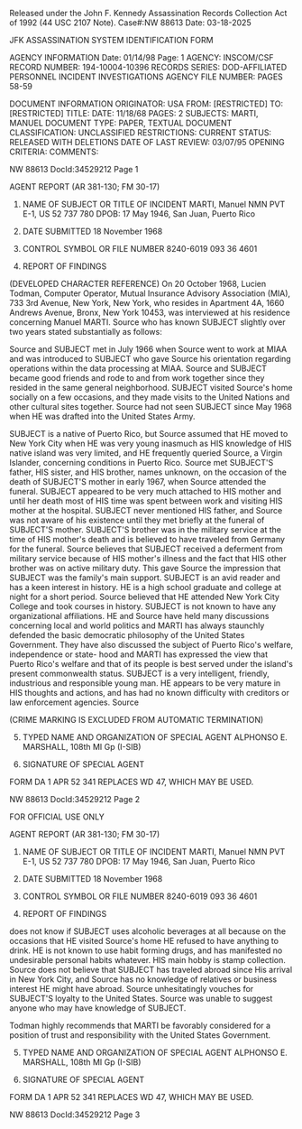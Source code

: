 Released under the John F. Kennedy
Assassination Records Collection Act of
1992 (44 USC 2107 Note). Case#:NW
88613 Date: 03-18-2025

JFK ASSASSINATION SYSTEM
IDENTIFICATION FORM

AGENCY INFORMATION
Date: 01/14/98
Page: 1
AGENCY: INSCOM/CSF
RECORD NUMBER: 194-10004-10396
RECORDS SERIES: DOD-AFFILIATED PERSONNEL INCIDENT INVESTIGATIONS
AGENCY FILE NUMBER: PAGES 58-59

DOCUMENT INFORMATION
ORIGINATOR: USA
FROM: [RESTRICTED]
TO: [RESTRICTED]
TITLE:
DATE: 11/18/68
PAGES: 2
SUBJECTS: MARTI, MANUEL
DOCUMENT TYPE: PAPER, TEXTUAL DOCUMENT
CLASSIFICATION: UNCLASSIFIED
RESTRICTIONS:
CURRENT STATUS: RELEASED WITH DELETIONS
DATE OF LAST REVIEW: 03/07/95
OPENING CRITERIA:
COMMENTS:

NW 88613 DocId:34529212 Page 1

AGENT REPORT
(AR 381-130; FM 30-17)

1. NAME OF SUBJECT OR TITLE OF INCIDENT
MARTI, Manuel NMN
PVT E-1, US 52 737 780
DPOB: 17 May 1946, San Juan, Puerto Rico

2. DATE SUBMITTED
18 November 1968
3. CONTROL SYMBOL OR FILE NUMBER
8240-6019
093 36 4601

4. REPORT OF FINDINGS

(DEVELOPED CHARACTER REFERENCE) On 20 October 1968, Lucien
Todman, Computer Operator, Mutual Insurance Advisory Association (MIA),
733 3rd Avenue, New York, New York, who resides in Apartment 4A, 1660
Andrews Avenue, Bronx, New York 10453, was interviewed at his residence
concerning Manuel MARTI. Source who has known SUBJECT slightly over two
years stated substantially as follows:

Source and SUBJECT met in July 1966 when Source went to work
at MIAA and was introduced to SUBJECT who gave Source his orientation
regarding operations within the data processing at MIAA. Source and SUBJECT
became good friends and rode to and from work together since they resided in
the same general neighborhood. SUBJECT visited Source's home socially on a
few occasions, and they made visits to the United Nations and other cultural
sites together. Source had not seen SUBJECT since May 1968 when HE was
drafted into the United States Army.

SUBJECT is a native of Puerto Rico, but Source assumed that HE
moved to New York City when HE was very young inasmuch as HIS knowledge of
HIS native island was very limited, and HE frequently queried Source, a Virgin
Islander, concerning conditions in Puerto Rico. Source met SUBJECT'S father,
HIS sister, and HIS brother, names unknown, on the occasion of the death of
SUBJECT'S mother in early 1967, when Source attended the funeral. SUBJECT
appeared to be very much attached to HIS mother and until her death most of
HIS time was spent between work and visiting HIS mother at the hospital.
SUBJECT never mentioned HIS father, and Source was not aware of his existence
until they met briefly at the funeral of SUBJECT'S mother. SUBJECT'S brother
was in the military service at the time of HIS mother's death and is believed
to have traveled from Germany for the funeral. Source believes that SUBJECT
received a deferment from military service because of HIS mother's illness
and the fact that HIS other brother was on active military duty. This gave Source
the impression that SUBJECT was the family's main support. SUBJECT is an avid
reader and has a keen interest in history. HE is a high school graduate
and college at night for a short period. Source believed that HE attended New
York City College and took courses in history. SUBJECT is not known to have
any organizational affiliations. HE and Source have held many discussions
concerning local and world politics and MARTI has always staunchly defended
the basic democratic philosophy of the United States Government. They have
also discussed the subject of Puerto Rico's welfare, independence or state-
hood and MARTI has expressed the view that Puerto Rico's welfare and that of
its people is best served under the island's present commonwealth status.
SUBJECT is a very intelligent, friendly, industrious and responsible young
man. HE appears to be very mature in HIS thoughts and actions, and has had
no known difficulty with creditors or law enforcement agencies. Source

(CRIME MARKING IS EXCLUDED FROM AUTOMATIC TERMINATION)

5. TYPED NAME AND ORGANIZATION OF SPECIAL AGENT
ALPHONSO E. MARSHALL, 108th MI Gp (I-SIB)

6. SIGNATURE OF SPECIAL AGENT

FORM
DA 1 APR 52 341
REPLACES WD 47, WHICH MAY BE USED.

NW 88613 DocId:34529212 Page 2

FOR OFFICIAL USE ONLY

AGENT REPORT
(AR 381-130; FM 30-17)

1. NAME OF SUBJECT OR TITLE OF INCIDENT
MARTI, Manuel NMN
PVT E-1, US 52 737 780
DPOB: 17 May 1946, San Juan, Puerto Rico

2. DATE SUBMITTED
18 November 1968
3. CONTROL SYMBOL OR FILE NUMBER
8240-6019
093 36 4601

4. REPORT OF FINDINGS

does not know if SUBJECT uses alcoholic beverages at all because on the
occasions that HE visited Source's home HE refused to have anything to
drink. HE is not known to use habit forming drugs, and has manifested
no undesirable personal habits whatever. HIS main hobby is stamp collection.
Source does not believe that SUBJECT has traveled abroad since His
arrival in New York City, and Source has no knowledge of relatives or
business interest HE might have abroad. Source unhesitatingly vouches for
SUBJECT'S loyalty to the United States. Source was unable to suggest anyone
who may have knowledge of SUBJECT.

Todman highly recommends that MARTI be favorably considered for
a position of trust and responsibility with the United States Government.

5. TYPED NAME AND ORGANIZATION OF SPECIAL AGENT
ALPHONSO E. MARSHALL, 108th MI Gp (I-SIB)

6. SIGNATURE OF SPECIAL AGENT

FORM
DA 1 APR 52 341
REPLACES WD 47, WHICH MAY BE USED.

NW 88613 DocId:34529212 Page 3
